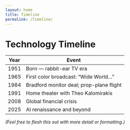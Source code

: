 ```yaml
---
layout: home
title: Timeline
permalink: /timeline/
---
```


# Technology Timeline

| Year | Event                                    |
| ---- | ---------------------------------------- |
| 1951 | Born — rabbit-ear TV era                 |
| 1965 | First color broadcast: “Wide World…”     |
| 1984 | Bradford monitor deal; prop-plane flight |
| 1991 | Home theater with Theo Kalomirakis       |
| 2008 | Global financial crisis                  |
| 2025 | AI renaissance and beyond               |

*(Feel free to flesh this out with more detail or formatting.)*
